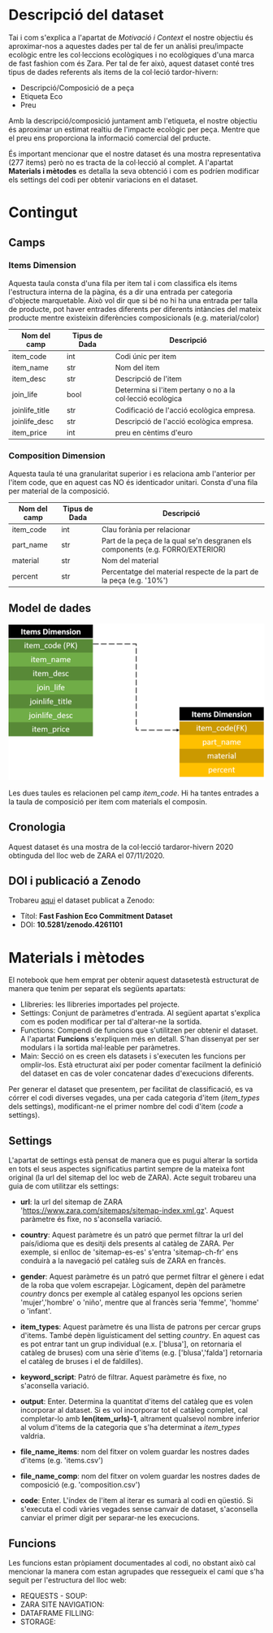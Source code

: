 # Descripció del dataset

Tai i com s'explica a l'apartat de *Motivació i Context* el nostre objectiu és aproximar-nos a aquestes dades
per tal de fer un anàlisi preu/impacte ecològic entre les col·leccions ecològiques i no ecològiques d'una 
marca de fast fashion com és Zara. Per tal de fer això, aquest dataset conté tres tipus de dades referents als
items de la col·leció tardor-hivern:

* Descripció/Composició de a peça
* Etiqueta Eco
* Preu

Amb la descripció/composició juntament amb l'etiqueta, el nostre objectiu és aproximar un estimat realtiu 
de l'impacte ecològic per peça. Mentre que el preu ens proporciona la informació comercial del prducte.

És important mencionar que el nostre dataset és una mostra representativa (277 items) però no es tracta
de la col·lecció al complet. A l'apartat **Materials i mètodes** es detalla la seva obtenció i com es podríen
modificar els settings del codi per obtenir variacions en el dataset.

# Contingut

## Camps

### Items Dimension

Aquesta taula consta d'una fila per item tal i com classifica els items l'estructura
interna de la pàgina, és a dir una entrada per categoria d'objecte marquetable. 
Això vol dir que si bé no hi ha una entrada per talla de producte, pot haver entrades
diferents per diferents intàncies del mateix producte mentre existeixin diferències composicionals
(e.g. material/color)

|Nom del camp|Tipus de Dada|Descripció|
|---|---|---|
|item_code|int|Codi únic per item|
|item_name|str|Nom del item|
|item_desc|str|Descripció de l'item|
|join_life|bool|Determina si l'item pertany o no a la col·lecció ecològica|
|joinlife_title|str|Codificació de l'acció ecològica empresa.|
|joinlife_desc|str|Descripció de l'acció ecològica empresa.|
|item_price|int|preu en cèntims d'euro|

### Composition Dimension

Aquesta taula té una granularitat superior i es relaciona amb l'anterior per l'item code,
que en aquest cas NO és identicador unitari. Consta d'una fila per material de la composició. 

|Nom del camp|Tipus de Dada|Descripció|
|---|---|---|
|item_code|int|Clau forània per relacionar |
|part_name|str|Part de la peça de la qual se'n desgranen els components (e.g. FORRO/EXTERIOR)|
|material|str|Nom del material|
|percent|str|Percentatge del material respecte de la part de la peça (e.g. '10%')|

## Model de dades

![data_model](data_model.png)

Les dues taules es relacionen pel camp *item_code*. Hi ha tantes entrades a la taula de composició
per item com materials el composin. 

## Cronologia

Aquest dataset és una mostra de la col·lecció tardaror-hivern 2020 obtinguda del lloc web de ZARA
el 07/11/2020.

## DOI i publicació a Zenodo

Trobareu [aqui](https://zenodo.org/record/4261101#.X6fge1CCGUl) el dataset publicat a Zenodo:

* Títol: **Fast Fashion Eco Commitment Dataset**
* DOI: **10.5281/zenodo.4261101**


# Materials i mètodes

El notebook que hem emprat per obtenir aquest datasetestà estructurat de manera que tenim per separat
els següents apartats:

* Llibreries: les llibreries importades pel projecte. 
* Settings: Conjunt de paràmetres d'entrada. Al següent apartat s'explica com es poden modificar per tal d'alterar-ne
            la sortida.
* Functions: Compendi de funcions que s'utilitzen per obtenir el dataset. A l'apartat **Funcions** s'expliquen més en detall. S'han
             dissenyat per ser modulars i la sortida mal·leable per paràmetres.
* Main: Secció on es creen els datasets i s'executen les funcions per omplir-los. Està etructurat així per
        poder comentar facilment la definició del dataset en cas de voler concatenar dades d'execucions diferents.

Per generar el dataset que presentem, per facilitat de classificació, es va córrer el codi diverses vegades, una per cada categoria d'item
(*item_types* dels settings), modificant-ne el primer nombre del codi d'item (*code* a settings).

## Settings

L'apartat de settings està pensat de manera que es pugui alterar la sortida en tots el seus aspectes significatius partint sempre de la
mateixa font original (la url del sitemap del loc web de ZARA). Acte seguit trobareu una guia de com utilitzar els settings: 

* **url**: la url del sitemap de ZARA 'https://www.zara.com/sitemaps/sitemap-index.xml.gz'. Aquest paràmetre és fixe, no s'aconsella variació.

* **country**: Aquest paràmetre és un patró que permet filtrar la url del país/idioma que es desitji dels presents al catàleg de ZARA. Per exemple,
          si enlloc de 'sitemap-es-es' s'entra 'sitemap-ch-fr' ens conduirà a la navegació pel catàleg suís de ZARA en francès.

* **gender**: Aquest paràmetre és un patró que permet filtrar el gènere i edat de la roba que volem escrapejar. Lògicament, depèn del paràmetre *country* doncs
        per exemple al catàleg espanyol les opcions serien 'mujer','hombre' o 'niño', mentre que al francès seria 'femme', 'homme' o 'infant'.

* **item_types**: Aquest paràmetre és una llista de patrons per cercar grups d'items. També depèn liguísticament del setting *country*. En aquest cas es pot entrar
            tant un grup individual (e.x. ['blusa'], on retornaria el catàleg de bruses) com una sèrie d'items (e.g. ['blusa','falda'] retornaria el catàleg
            de bruses i el de faldilles).

* **keyword_script**: Patró de filtrar.  Aquest paràmetre és fixe, no s'aconsella variació.

* **output**: Enter. Determina la quantitat d'items del catàleg que es volen incorporar al dataset. Si es vol incorporar tot el catàleg complet, cal 
           completar-lo amb **len(item_urls)-1**, altrament qualsevol nombre inferior al volum d'items de la categoria que s'ha determinat a *item_types*
           valdria.

* **file_name_items**: nom del fitxer on volem guardar les nostres dades d'items (e.g. 'items.csv')

* **file_name_comp**: nom del fitxer on volem guardar les nostres dades de composició (e.g. 'composition.csv')

* **code**: Enter. L'índex de l'item al iterar es sumarà al codi en qüestió. Si s'executa el codi vàries vegades sense canvair de dataset, s'aconsella canviar
        el primer dígit per separar-ne les execucions. 

## Funcions

Les funcions estan pròpiament documentades al codi, no obstant això cal mencionar la manera com estan agrupades que ressegueix el camí
que s'ha seguit per l'estructura del lloc web:

 * REQUESTS - SOUP: 
 * ZARA SITE NAVIGATION:
 * DATAFRAME FILLING:
 * STORAGE:
